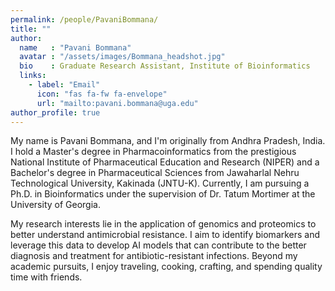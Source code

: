 ```yaml
---
permalink: /people/PavaniBommana/
title: ""
author:
  name   : "Pavani Bommana"
  avatar : "/assets/images/Bommana_headshot.jpg"
  bio    : Graduate Research Assistant, Institute of Bioinformatics
  links:
    - label: "Email"
      icon: "fas fa-fw fa-envelope"
      url: "mailto:pavani.bommana@uga.edu"
author_profile: true
---
```

My name is Pavani Bommana, and I'm originally from Andhra Pradesh, India. I hold a Master's degree in Pharmacoinformatics from the prestigious National Institute of Pharmaceutical Education and Research (NIPER) and a Bachelor's degree in Pharmaceutical Sciences from Jawaharlal Nehru Technological University, Kakinada (JNTU-K). Currently, I am pursuing a Ph.D. in Bioinformatics under the supervision of Dr. Tatum Mortimer at the University of Georgia.

My research interests lie in the application of genomics and proteomics to better understand antimicrobial resistance. I aim to identify biomarkers and leverage this data to develop AI models that can contribute to the better diagnosis and treatment for antibiotic-resistant infections. Beyond my academic pursuits, I enjoy traveling, cooking, crafting, and spending quality time with friends.

